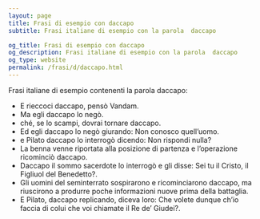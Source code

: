```yaml
---
layout: page
title: Frasi di esempio con daccapo 
subtitle: Frasi italiane di esempio con la parola  daccapo

og_title: Frasi di esempio con daccapo 
og_description: Frasi italiane di esempio con la parola  daccapo
og_type: website
permalink: /frasi/d/daccapo.html
---
```


Frasi italiane di esempio contenenti la parola daccapo:


- E rieccoci daccapo, pensò Vandam.
- Ma egli daccapo lo negò.
- ché, se lo scampi, dovrai tornare daccapo.
- Ed egli daccapo lo negò giurando: Non conosco quell’uomo.
- e Pilato daccapo lo interrogò dicendo: Non rispondi nulla?
- La benna venne riportata alla posizione di partenza e l’operazione ricominciò daccapo.
- Daccapo il sommo sacerdote lo interrogò e gli disse: Sei tu il Cristo, il Figliuol del Benedetto?.
- Gli uomini del seminterrato sospirarono e ricominciarono daccapo, ma riuscirono a produrre poche informazioni nuove prima della battaglia.
- E Pilato, daccapo replicando, diceva loro: Che volete dunque ch’io faccia di colui che voi chiamate il Re de’ Giudei?.
